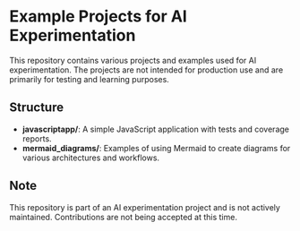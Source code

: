 # Example Projects for AI Experimentation

This repository contains various projects and examples used for AI experimentation. The projects are not intended for production use and are primarily for testing and learning purposes.

## Structure

- **javascriptapp/**: A simple JavaScript application with tests and coverage reports.
- **mermaid_diagrams/**: Examples of using Mermaid to create diagrams for various architectures and workflows.

## Note

This repository is part of an AI experimentation project and is not actively maintained. Contributions are not being accepted at this time.
